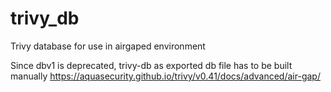 # trivy_db
Trivy database for use in airgaped environment

Since dbv1 is deprecated, trivy-db as exported db file has to be built manually
https://aquasecurity.github.io/trivy/v0.41/docs/advanced/air-gap/
